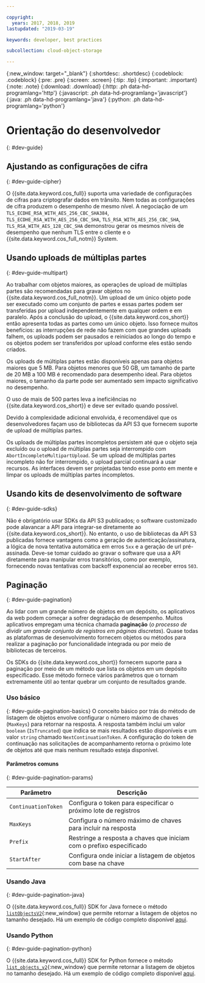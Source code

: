 ```yaml
---

copyright:
  years: 2017, 2018, 2019
lastupdated: "2019-03-19"

keywords: developer, best practices

subcollection: cloud-object-storage

---
```

{:new_window: target="_blank"}
{:shortdesc: .shortdesc}
{:codeblock: .codeblock}
{:pre: .pre}
{:screen: .screen}
{:tip: .tip}
{:important: .important}
{:note: .note}
{:download: .download} 
{:http: .ph data-hd-programlang='http'} 
{:javascript: .ph data-hd-programlang='javascript'} 
{:java: .ph data-hd-programlang='java'} 
{:python: .ph data-hd-programlang='python'}

# Orientação do desenvolvedor
{: #dev-guide}

## Ajustando as configurações de cifra
{: #dev-guide-cipher}

O {{site.data.keyword.cos_full}} suporta uma variedade de configurações de cifras para criptografar dados em trânsito. Nem todas as configurações de cifra produzem o desempenho de mesmo nível. A negociação de um `TLS_ECDHE_RSA_WITH_AES_256_CBC_SHA384`, `TLS_ECDHE_RSA_WITH_AES_256_CBC_SHA`, `TLS_RSA_WITH_AES_256_CBC_SHA`, `TLS_RSA_WITH_AES_128_CBC_SHA` demonstrou gerar os mesmos níveis de desempenho que nenhum TLS entre o cliente e o {{site.data.keyword.cos_full_notm}} System.

## Usando uploads de múltiplas partes
{: #dev-guide-multipart}

Ao trabalhar com objetos maiores, as operações de upload de múltiplas partes são recomendadas para gravar objetos no {{site.data.keyword.cos_full_notm}}. Um upload de um único objeto pode ser executado como um conjunto de partes e essas partes podem ser transferidas por upload independentemente em qualquer ordem e em paralelo. Após a conclusão do upload, o {{site.data.keyword.cos_short}} então apresenta todas as partes como um único objeto. Isso fornece muitos benefícios: as interrupções de rede não fazem com que grandes uploads falhem, os uploads podem ser pausados e reiniciados ao longo do tempo e os objetos podem ser transferidos por upload conforme eles estão sendo criados.

Os uploads de múltiplas partes estão disponíveis apenas para objetos maiores que 5 MB. Para objetos menores que 50 GB, um tamanho de parte de 20 MB a 100 MB é recomendado para desempenho ideal. Para objetos maiores, o tamanho da parte pode ser aumentado sem impacto significativo no desempenho.

O uso de mais de 500 partes leva a ineficiências no {{site.data.keyword.cos_short}} e deve ser evitado quando possível.

Devido à complexidade adicional envolvida, é recomendável que os desenvolvedores façam uso de bibliotecas da API S3 que fornecem suporte de upload de múltiplas partes.

Os uploads de múltiplas partes incompletos persistem até que o objeto seja excluído ou o upload de múltiplas partes seja interrompido com `AbortIncompleteMultipartUpload`. Se um upload de múltiplas partes incompleto não for interrompido, o upload parcial continuará a usar recursos. As interfaces devem ser projetadas tendo esse ponto em mente e limpar os uploads de múltiplas partes incompletos.


## Usando kits de desenvolvimento de software
{: #dev-guide-sdks}

Não é obrigatório usar SDKs da API S3 publicados; o software customizado pode alavancar a API para integrar-se diretamente ao {{site.data.keyword.cos_short}}. No entanto, o uso de bibliotecas da API S3 publicadas fornece vantagens como a geração de autenticação/assinatura, a lógica de nova tentativa automática em erros `5xx` e a geração de url pré-assinada. Deve-se tomar cuidado ao gravar o software que usa a API diretamente para manipular erros transitórios, como por exemplo, fornecendo novas tentativas com backoff exponencial ao receber erros `503`.

## Paginação
{: #dev-guide-pagination}

Ao lidar com um grande número de objetos em um depósito, os aplicativos da web podem começar a sofrer degradação de desempenho. Muitos aplicativos empregam uma técnica chamada **paginação** (*o processo de dividir um grande conjunto de registros em páginas discretas*). Quase todas as plataformas de desenvolvimento fornecem objetos ou métodos para realizar a paginação por funcionalidade integrada ou por meio de bibliotecas de terceiros.

Os SDKs do {{site.data.keyword.cos_short}} fornecem suporte para a paginação por meio de um método que lista os objetos em um depósito especificado. Esse método fornece vários parâmetros que o tornam extremamente útil ao tentar quebrar um conjunto de resultados grande.

### Uso básico
{: #dev-guide-pagination-basics}
O conceito básico por trás do método de listagem de objetos envolve configurar o número máximo de chaves (`MaxKeys`) para retornar na resposta. A resposta também inclui um valor `boolean` (`IsTruncated`) que indica se mais resultados estão disponíveis e um valor `string` chamado `NextContinuationToken`. A configuração do token de continuação nas solicitações de acompanhamento retorna o próximo lote de objetos até que mais nenhum resultado esteja disponível.

#### Parâmetros comuns
{: #dev-guide-pagination-params}

|Parâmetro|Descrição|
|---|---|
|`ContinuationToken`|Configura o token para especificar o próximo lote de registros|
|`MaxKeys`|Configura o número máximo de chaves para incluir na resposta|
|`Prefix`|Restringe a resposta a chaves que iniciam com o prefixo especificado|
|`StartAfter`|Configura onde iniciar a listagem de objetos com base na chave|

### Usando Java
{: #dev-guide-pagination-java}

O {{site.data.keyword.cos_full}} SDK for Java fornece o método [`listObjectsV2`](https://ibm.github.io/ibm-cos-sdk-java/com/ibm/cloud/objectstorage/services/s3/AmazonS3.html#listObjectsV2-com.ibm.cloud.objectstorage.services.s3.model.ListObjectsV2Request-){:new_window} que permite retornar a listagem de objetos no tamanho desejado. Há um exemplo de código completo disponível [aqui](/docs/services/cloud-object-storage/libraries?topic=cloud-object-storage-java#list-objects-v2).

### Usando Python
{: #dev-guide-pagination-python}

O {{site.data.keyword.cos_full}} SDK for Python fornece o método [`list_objects_v2`](https://ibm.github.io/ibm-cos-sdk-python/reference/services/s3.html#S3.Client.list_objects_v2){:new_window} que permite retornar a listagem de objetos no tamanho desejado. Há um exemplo de código completo disponível [aqui](/docs/services/cloud-object-storage/libraries?topic=cloud-object-storage-python#list-objects-v2).
